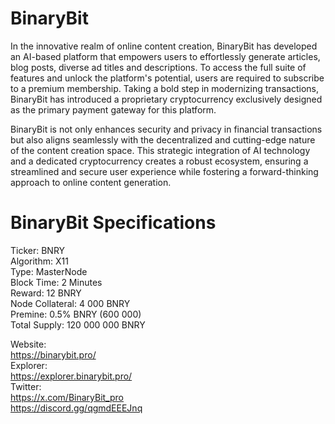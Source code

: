 # BinaryBit 
In the innovative realm of online content creation, BinaryBit has developed an AI-based platform that empowers users to effortlessly generate articles, blog posts, diverse ad titles and descriptions. To access the full suite of features and unlock the platform's potential, users are required to subscribe to a premium membership. Taking a bold step in modernizing transactions, BinaryBit has introduced a proprietary cryptocurrency exclusively designed as the primary payment gateway for this platform.

BinaryBit is not only enhances security and privacy in financial transactions but also aligns seamlessly with the decentralized and cutting-edge nature of the content creation space. This strategic integration of AI technology and a dedicated cryptocurrency creates a robust ecosystem, ensuring a streamlined and secure user experience while fostering a forward-thinking approach to online content generation.

# BinaryBit Specifications

Ticker:  BNRY<br>
Algorithm:  X11<br>
Type:  MasterNode<br>
Block Time:  2 Minutes<br>
Reward:  12 BNRY<br>
Node Collateral:  4 000 BNRY<br>
Premine:  0.5% BNRY (600 000)<br>
Total Supply:  120 000 000 BNRY<br>
 
Website:<br>
https://binarybit.pro/<br>
Explorer:<br>
https://explorer.binarybit.pro/<br>
Twitter:<br>
https://x.com/BinaryBit_pro<br>
https://discord.gg/qgmdEEEJnq<br>
